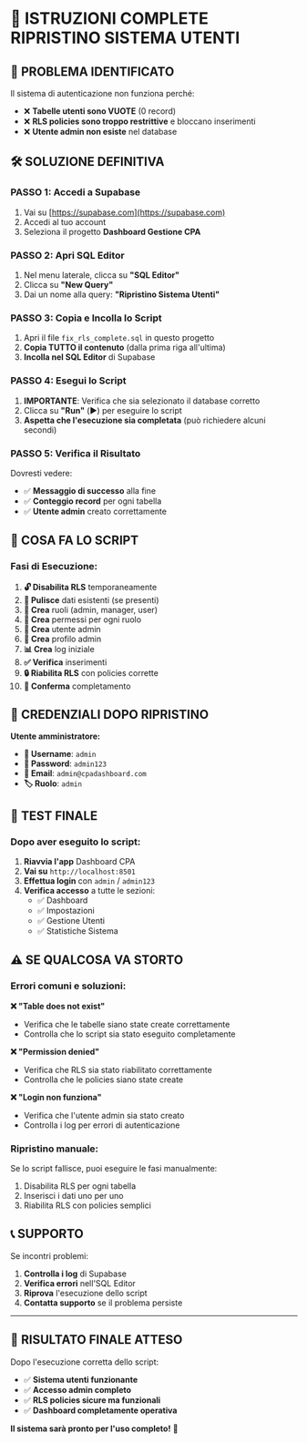 # 🔧 ISTRUZIONI COMPLETE RIPRISTINO SISTEMA UTENTI

## 🚨 **PROBLEMA IDENTIFICATO**

Il sistema di autenticazione non funziona perché:
- ❌ **Tabelle utenti sono VUOTE** (0 record)
- ❌ **RLS policies sono troppo restrittive** e bloccano inserimenti
- ❌ **Utente admin non esiste** nel database

## 🛠️ **SOLUZIONE DEFINITIVA**

### **PASSO 1: Accedi a Supabase**
1. Vai su [https://supabase.com](https://supabase.com)
2. Accedi al tuo account
3. Seleziona il progetto **Dashboard Gestione CPA**

### **PASSO 2: Apri SQL Editor**
1. Nel menu laterale, clicca su **"SQL Editor"**
2. Clicca su **"New Query"**
3. Dai un nome alla query: **"Ripristino Sistema Utenti"**

### **PASSO 3: Copia e Incolla lo Script**
1. Apri il file `fix_rls_complete.sql` in questo progetto
2. **Copia TUTTO il contenuto** (dalla prima riga all'ultima)
3. **Incolla nel SQL Editor** di Supabase

### **PASSO 4: Esegui lo Script**
1. **IMPORTANTE**: Verifica che sia selezionato il database corretto
2. Clicca su **"Run"** (▶️) per eseguire lo script
3. **Aspetta che l'esecuzione sia completata** (può richiedere alcuni secondi)

### **PASSO 5: Verifica il Risultato**
Dovresti vedere:
- ✅ **Messaggio di successo** alla fine
- ✅ **Conteggio record** per ogni tabella
- ✅ **Utente admin** creato correttamente

## 🎯 **COSA FA LO SCRIPT**

### **Fasi di Esecuzione:**
1. **🔓 Disabilita RLS** temporaneamente
2. **🧹 Pulisce** dati esistenti (se presenti)
3. **👑 Crea** ruoli (admin, manager, user)
4. **🔐 Crea** permessi per ogni ruolo
5. **👤 Crea** utente admin
6. **📝 Crea** profilo admin
7. **📊 Crea** log iniziale
8. **✅ Verifica** inserimenti
9. **🔒 Riabilita RLS** con policies corrette
10. **🎉 Conferma** completamento

## 🔐 **CREDENZIALI DOPO RIPRISTINO**

**Utente amministratore:**
- **👤 Username**: `admin`
- **🔑 Password**: `admin123`
- **📧 Email**: `admin@cpadashboard.com`
- **🏷️ Ruolo**: `admin`

## 🚀 **TEST FINALE**

### **Dopo aver eseguito lo script:**

1. **Riavvia l'app** Dashboard CPA
2. **Vai su** `http://localhost:8501`
3. **Effettua login** con `admin` / `admin123`
4. **Verifica accesso** a tutte le sezioni:
   - ✅ Dashboard
   - ✅ Impostazioni
   - ✅ Gestione Utenti
   - ✅ Statistiche Sistema

## ⚠️ **SE QUALCOSA VA STORTO**

### **Errori comuni e soluzioni:**

**❌ "Table does not exist"**
- Verifica che le tabelle siano state create correttamente
- Controlla che lo script sia stato eseguito completamente

**❌ "Permission denied"**
- Verifica che RLS sia stato riabilitato correttamente
- Controlla che le policies siano state create

**❌ "Login non funziona"**
- Verifica che l'utente admin sia stato creato
- Controlla i log per errori di autenticazione

### **Ripristino manuale:**
Se lo script fallisce, puoi eseguire le fasi manualmente:
1. Disabilita RLS per ogni tabella
2. Inserisci i dati uno per uno
3. Riabilita RLS con policies semplici

## 📞 **SUPPORTO**

Se incontri problemi:
1. **Controlla i log** di Supabase
2. **Verifica errori** nell'SQL Editor
3. **Riprova** l'esecuzione dello script
4. **Contatta supporto** se il problema persiste

---

## 🎉 **RISULTATO FINALE ATTESO**

Dopo l'esecuzione corretta dello script:
- ✅ **Sistema utenti funzionante**
- ✅ **Accesso admin completo**
- ✅ **RLS policies sicure ma funzionali**
- ✅ **Dashboard completamente operativa**

**Il sistema sarà pronto per l'uso completo!** 🚀
